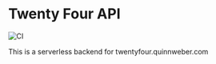 # Twenty Four API

![CI](https://github.com/qsweber/twenty-four-api/workflows/CI/badge.svg)

This is a serverless backend for twentyfour.quinnweber.com
